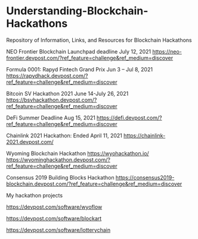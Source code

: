 # Understanding-Blockchain-Hackathons
Repository of Information, Links, and Resources for Blockchain Hackathons

NEO Frontier Blockchain Launchpad deadline July 12, 2021
https://neo-frontier.devpost.com/?ref_feature=challenge&ref_medium=discover

Formula 0001: Rapyd Fintech Grand Prix Jun 3 – Jul 8, 2021
https://rapydhack.devpost.com/?ref_feature=challenge&ref_medium=discover

Bitcoin SV Hackathon 2021 June 14-July 26, 2021
https://bsvhackathon.devpost.com/?ref_feature=challenge&ref_medium=discover


DeFi Summer Deadline Aug 15, 2021
https://defi.devpost.com/?ref_feature=challenge&ref_medium=discover




Chainlink 2021 Hackathon: Ended April 11, 2021
https://chainlink-2021.devpost.com/

Wyoming Blockchain Hackathon
https://wyohackathon.io/
https://wyominghackathon.devpost.com/?ref_feature=challenge&ref_medium=discover

Consensus 2019 Building Blocks Hackathon 
https://consensus2019-blockchain.devpost.com/?ref_feature=challenge&ref_medium=discover




My hackathon projects

https://devpost.com/software/wyoflow

https://devpost.com/software/blockart

https://devpost.com/software/lotterychain
